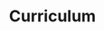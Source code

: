---
title: Curriculum
weıght: 1
menu:
    main:
        parent: undergraduate
        identifier: undergraduate-curriculum
        name: Curriculum
        weight: 1
---
